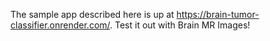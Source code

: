 The sample app described here is up at https://brain-tumor-classifier.onrender.com/. Test it out with Brain MR Images!

